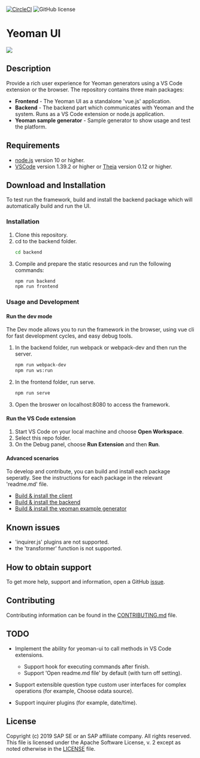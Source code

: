 [![CircleCI](https://circleci.com/gh/SAP/yeoman-ui.svg?style=svg)](https://circleci.com/gh/SAP/yeoman-ui)
![GitHub license](https://img.shields.io/badge/license-Apache_2.0-blue.svg)

# Yeoman UI

![](screenshot.png)

## Description
Provide a rich user experience for Yeoman generators using a VS Code extension or the browser.
The repository contains three main packages:
* **Frontend** - The Yeoman UI as a standalone 'vue.js' application.
* **Backend** - The backend part which communicates with Yeoman and the system. Runs as a VS Code extension or node.js application.
* **Yeoman sample generator** - Sample generator to show usage and test the platform.

## Requirements
* [node.js](https://www.npmjs.com/package/node) version 10 or higher.
* [VSCode](https://code.visualstudio.com/) version 1.39.2 or higher or [Theia](https://www.theia-ide.org/) version 0.12 or higher.

## Download and Installation
To test run the framework, build and install the backend package which will automatically build and run the UI.
### Installation
1. Clone this repository.
2. cd to the backend folder.
    ```bash
    cd backend
    ```
3. Compile and prepare the static resources and run the following commands:
    ```bash
    npm run backend
    npm run frontend
    ```
### Usage and Development
#### Run the dev mode
The Dev mode allows you to run the framework in the browser, using vue cli for fast development cycles, and easy debug tools.

1. In the backend folder, run webpack or webpack-dev and then run the server.
    ```bash
    npm run webpack-dev
    npm run ws:run
    ```
2. In the frontend folder, run serve.
    ```bash
    npm run serve
    ```
3. Open the broswer on localhost:8080 to access the framework.

#### Run the VS Code extension
1. Start VS Code on your local machine and choose **Open Workspace**. 
2. Select this repo folder.
3. On the Debug panel, choose **Run Extension** and then **Run**.

#### Advanced scenarios
To develop and contribute, you can build and install each package seperatly. See the instructions for each package in the relevant 'readme.md' file.
* [Build & install the client](frontend/README.md)
* [Build & install the backend](backend/README.md)
* [Build & install the yeoman example generator](generator-foodq/README.md)

## Known issues
* 'inquirer.js' plugins are not supported.
* the 'transformer' function is not supported.

## How to obtain support
To get more help, support and information, open a GitHub [issue](https://github.com/SAP/yeoman-ui/issues).

## Contributing
Contributing information can be found in the [CONTRIBUTING.md](CONTRIBUTING.md) file.

## TODO
* Implement the ability for yeoman-ui to call methods in VS Code extensions.
    * Support hook for executing commands after finish.
    * Support 'Open readme.md file' by default (with turn off setting).

* Support extensible question type custom user interfaces for complex operations (for example, Choose odata source).
* Support inquirer plugins (for example, date/time).


## License
Copyright (c) 2019 SAP SE or an SAP affiliate company. All rights reserved. This file is licensed under the Apache Software License, v. 2 except as noted otherwise in the [LICENSE]() file.
